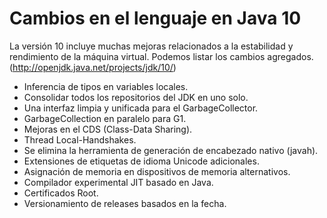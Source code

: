 # Cambios en el lenguaje en Java 10

La versión 10 incluye muchas  mejoras relacionados a la estabilidad y rendimiento de la máquina virtual. Podemos listar los cambios agregados. (http://openjdk.java.net/projects/jdk/10/)

* Inferencia de tipos en variables locales.
* Consolidar todos los repositorios del JDK en uno solo.
* Una interfaz limpia y unificada para el GarbageCollector.
* GarbageCollection en paralelo para G1.
* Mejoras en el CDS (Class-Data Sharing).
* Thread Local-Handshakes.
* Se elimina la herramienta de generación de encabezado nativo (javah).
* Extensiones de etiquetas de idioma Unicode adicionales.
* Asignación de memoria en dispositivos de memoria alternativos.
* Compilador experimental JIT basado en Java.
* Certificados Root.
* Versionamiento de releases basados en la fecha.
